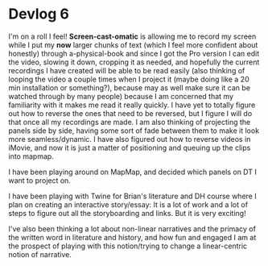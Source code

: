 # Devlog 6

I'm on a roll I feel! **Screen-cast-omatic** is allowing me to record my screen while I put my **now** larger chunks of text (which I feel more confident about honestly) through a-physical-book and since I got the Pro version I can edit the video, slowing it down, cropping it as needed, and hopefully the current recordings I have created will be able to be read easily (also thinking of looping the video a couple times when I project it (maybe doing like a 20 min installation or something?), because may as well make sure it can be watched through by many people) because I am concerned that my familiarity with it makes me read it really quickly. I have yet to totally figure out how to reverse the ones that need to be reversed, but I figure I will do that once all my recordings are made. I am also thinking of projecting the panels side by side, having some sort of fade between them to make it look more seamless/dynamic.
I have also figured out how to reverse videos in iMovie, and now it is just a matter of positioning and queuing up the clips into mapmap.

I have been playing around on MapMap, and decided which panels on DT I want to project on. 

I have been playing with Twine for Brian's literature and DH course where I plan on creating an interactive story/essay: It is a lot of work and a lot of steps to figure out all the storyboarding and links. But it is very exciting!

I've also been thinking a lot about non-linear narratives and the primacy of the written word in literature and history, and how fun and engaged I am at the prospect of playing with this notion/trying to change a linear-centric notion of narrative. 
